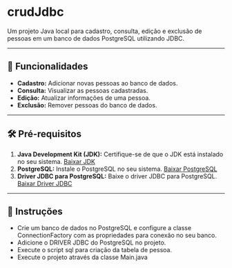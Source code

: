 # crudJdbc

Um projeto Java local para cadastro, consulta, edição e exclusão de pessoas em um banco de dados PostgreSQL utilizando JDBC.

---

## 🚀 Funcionalidades

- **Cadastro:** Adicionar novas pessoas ao banco de dados.
- **Consulta:** Visualizar as pessoas cadastradas.
- **Edição:** Atualizar informações de uma pessoa.
- **Exclusão:** Remover pessoas do banco de dados.

---

## 🛠 Pré-requisitos

1. **Java Development Kit (JDK):** Certifique-se de que o JDK está instalado no seu sistema. [Baixar JDK](https://www.oracle.com/java/technologies/javase-downloads.html)
2. **PostgreSQL:** Instale o PostgreSQL no seu sistema. [Baixar PostgreSQL](https://www.postgresql.org/download/)
3. **Driver JDBC para PostgreSQL:** Baixe o driver JDBC para PostgreSQL. [Baixar Driver JDBC](https://jdbc.postgresql.org/download.html)

---

## 📂 Instruções

- Crie um banco de dados no PostgreSQL e configure a classe ConnectionFactory com as propriedades para conexão no seu banco.
- Adicione o DRIVER JDBC do PostgreSQL no projeto.
- Execute o script sql para criação da tabela de pessoa.
- Execute o projeto através da classe Main.java

